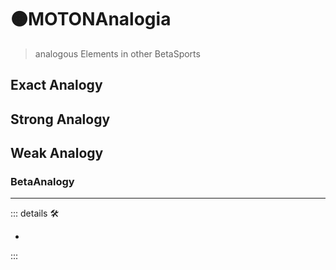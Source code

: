 # 🟠<motor>MOTONAnalogia</motor>

> analogous Elements in other BetaSports

## Exact Analogy

## Strong Analogy

## Weak Analogy

### <beta>BetaAnalogy</beta>

---

<!-- =================================================== -->
<!-- =================================================== -->
<!-- =================================================== -->
<!-- =================================================== -->
<!-- =================================================== -->
::: details 🛠

-

:::
